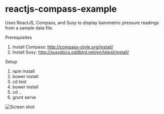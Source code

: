 # reactjs-compass-example
Uses ReactJS, Compass, and Susy to display barometric pressure readings from a sample data file. 

Prerequisites  

1. Install Compass: http://compass-style.org/install/
2. Install Susy: http://susydocs.oddbird.net/en/latest/install/

Setup  

1. npm install
2. bower install
3. cd test
4. bower install
5. cd ..
6. grunt serve

![Screen shot](baro.png)
